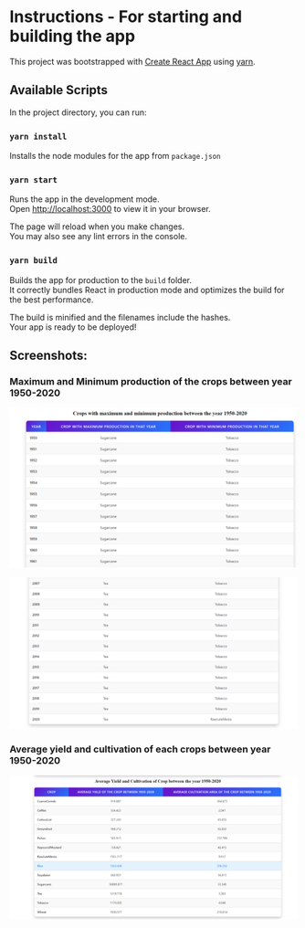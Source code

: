 # Instructions - For starting and building the app

This project was bootstrapped with [Create React App](https://github.com/facebook/create-react-app) using [yarn](https://classic.yarnpkg.com/en/).

## Available Scripts

In the project directory, you can run:

### `yarn install`

Installs the node modules for the app from `package.json`

### `yarn start`

Runs the app in the development mode.\
Open [http://localhost:3000](http://localhost:3000) to view it in your browser.

The page will reload when you make changes.\
You may also see any lint errors in the console.

### `yarn build`

Builds the app for production to the `build` folder.\
It correctly bundles React in production mode and optimizes the build for the best performance.

The build is minified and the filenames include the hashes.\
Your app is ready to be deployed!


## Screenshots:

### Maximum and Minimum production of the crops between year 1950-2020
![solution-screenshot-maxmin-prod](./public/images/screenshot-maximum-minimum-crop-production.png)

![solution-screenshot-maxmin-prod](./public/images/screenshot-maximum-minimum-crop-production-2.png)

### Average yield and cultivation of each crops between year 1950-2020
![solution-screenshot-avg-yield-and-cultivation](./public/images/screenshot-average-yield-and-cultivation-of-crop.png)